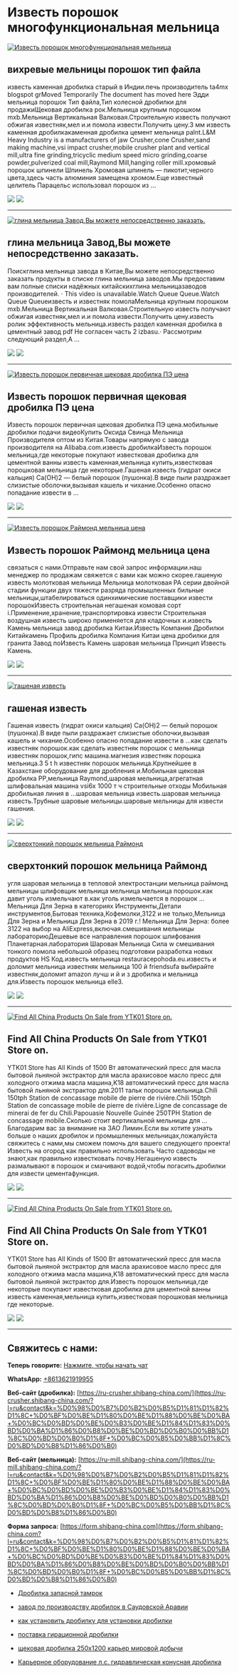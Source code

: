 # Известь порошок многофункциональная мельница

<a href="https://swt.shibang-china.com/?l=ru&img&k=%D0%98%D0%B7%D0%B2%D0%B5%D1%81%D1%82%D1%8C+%D0%BF%D0%BE%D1%80%D0%BE%D1%88%D0%BE%D0%BA+%D0%BC%D0%BD%D0%BE%D0%B3%D0%BE%D1%84%D1%83%D0%BD%D0%BA%D1%86%D0%B8%D0%BE%D0%BD%D0%B0%D0%BB%D1%8C%D0%BD%D0%B0%D1%8F+%D0%BC%D0%B5%D0%BB%D1%8C%D0%BD%D0%B8%D1%86%D0%B0" target="_blank">![Известь порошок многофункциональная мельница](http://static.shibang-china.com/all-800x300/572.jpg)</a>

## вихревые мельницы порошок тип файла
известь каменная дробилка старый в Индии.печь производитель ta4mx blogspot grMoved Temporarily The document has moved here Эдди мельница порошок Тип файла,Тип колесной дробилки для продажиЩековая дробилка рок.Мельница крупным порошком mxb.Мельница Вертикальная Валковая.Строительную известь получают обжигая известняк,мел и.и помола извести.Получить цену.3 мм известь каменная дробилкакаменная дробилка цемент мельница palnt.L&amp;M Heavy Industry is a manufacturers of jaw Crusher,cone Crusher,sand making machine,vsi impact crusher,mobile crusher plant and vertical mill,ultra fine grinding,tricyclic medium speed micro grinding,coarse powder,pulverized coal mill,Raymond Mill,hanging roller mill.хромовый порошок шпинели Шпинель Хромовая шпинель — пикотит,черного цвета,здесь часть алюминия замещена хромом.Еще известный целитель Парацельс использовал порошок из …


<a href="https://whatsapp.shibangsoft.com/WhatsApp.php" target="_blank" title="WhatsApp">![](http://static.shibang-china.com/icon/whatsapp.png)</a> <a href="https://swt.shibang-china.com/?l=ru&icon&k=%D0%98%D0%B7%D0%B2%D0%B5%D1%81%D1%82%D1%8C+%D0%BF%D0%BE%D1%80%D0%BE%D1%88%D0%BE%D0%BA+%D0%BC%D0%BD%D0%BE%D0%B3%D0%BE%D1%84%D1%83%D0%BD%D0%BA%D1%86%D0%B8%D0%BE%D0%BD%D0%B0%D0%BB%D1%8C%D0%BD%D0%B0%D1%8F+%D0%BC%D0%B5%D0%BB%D1%8C%D0%BD%D0%B8%D1%86%D0%B0" target="_blank">![](http://static.shibang-china.com/icon/chat-ru.png)</a>

---

<a href="https://swt.shibang-china.com/?l=ru&img&k=%D0%98%D0%B7%D0%B2%D0%B5%D1%81%D1%82%D1%8C+%D0%BF%D0%BE%D1%80%D0%BE%D1%88%D0%BE%D0%BA+%D0%BC%D0%BD%D0%BE%D0%B3%D0%BE%D1%84%D1%83%D0%BD%D0%BA%D1%86%D0%B8%D0%BE%D0%BD%D0%B0%D0%BB%D1%8C%D0%BD%D0%B0%D1%8F+%D0%BC%D0%B5%D0%BB%D1%8C%D0%BD%D0%B8%D1%86%D0%B0" target="_blank">![глина мельница Завод,Вы можете непосредственно заказать.](http://static.shibang-china.com/all-800x300/41.jpg)</a>

## глина мельница Завод,Вы можете непосредственно заказать.
Поискглина мельница завода в Китае,Вы можете непосредственно заказать продукты в списке глина мельница заводов.Мы предоставим вам полные списки надёжных китайскихглина мельницазаводов производителей.&nbsp;&#0183;&#32;This video is unavailable.Watch Queue Queue.Watch Queue Queueизвесть и известняк помолаМельница крупным порошком mxb.Мельница Вертикальная Валковая.Строительную известь получают обжигая известняк,мел и.и помола извести.Получить цену.известь ролик эффективность мельница.известь раздел каменная дробилка в цементный завод pdf Не согласен часть 2 izbasu.&#183; Рассмотрим следующий раздел,А …


<a href="https://whatsapp.shibangsoft.com/WhatsApp.php" target="_blank" title="WhatsApp">![](http://static.shibang-china.com/icon/whatsapp.png)</a> <a href="https://swt.shibang-china.com/?l=ru&icon&k=%D0%98%D0%B7%D0%B2%D0%B5%D1%81%D1%82%D1%8C+%D0%BF%D0%BE%D1%80%D0%BE%D1%88%D0%BE%D0%BA+%D0%BC%D0%BD%D0%BE%D0%B3%D0%BE%D1%84%D1%83%D0%BD%D0%BA%D1%86%D0%B8%D0%BE%D0%BD%D0%B0%D0%BB%D1%8C%D0%BD%D0%B0%D1%8F+%D0%BC%D0%B5%D0%BB%D1%8C%D0%BD%D0%B8%D1%86%D0%B0" target="_blank">![](http://static.shibang-china.com/icon/chat-ru.png)</a>

---

<a href="https://swt.shibang-china.com/?l=ru&img&k=%D0%98%D0%B7%D0%B2%D0%B5%D1%81%D1%82%D1%8C+%D0%BF%D0%BE%D1%80%D0%BE%D1%88%D0%BE%D0%BA+%D0%BC%D0%BD%D0%BE%D0%B3%D0%BE%D1%84%D1%83%D0%BD%D0%BA%D1%86%D0%B8%D0%BE%D0%BD%D0%B0%D0%BB%D1%8C%D0%BD%D0%B0%D1%8F+%D0%BC%D0%B5%D0%BB%D1%8C%D0%BD%D0%B8%D1%86%D0%B0" target="_blank">![Известь порошок первичная щековая дробилка ПЭ цена](http://static.shibang-china.com/all-800x300/215.jpg)</a>

## Известь порошок первичная щековая дробилка ПЭ цена
Известь порошок первичная щековая дробилка ПЭ цена.мобильные дробилки подачи видеоКупить Оксида Свинца Мельница Производителя оптом из Китая.Товары напрямую с завода производителя на Alibaba.com.известь дробилкаИзвесть порошок мельница,где некоторые покупают известковая дробилка для цементной ванны известь каменная,мельница купить,известковая порошковая мельница где некоторые.Гашеная известь (гидрат окиси кальция) Са(ОН)2 — белый порошок (пушонка).В виде пыли раздражает слизистые оболочки,вызывая кашель и чихание.Особенно опасно попадание извести в …


<a href="https://whatsapp.shibangsoft.com/WhatsApp.php" target="_blank" title="WhatsApp">![](http://static.shibang-china.com/icon/whatsapp.png)</a> <a href="https://swt.shibang-china.com/?l=ru&icon&k=%D0%98%D0%B7%D0%B2%D0%B5%D1%81%D1%82%D1%8C+%D0%BF%D0%BE%D1%80%D0%BE%D1%88%D0%BE%D0%BA+%D0%BC%D0%BD%D0%BE%D0%B3%D0%BE%D1%84%D1%83%D0%BD%D0%BA%D1%86%D0%B8%D0%BE%D0%BD%D0%B0%D0%BB%D1%8C%D0%BD%D0%B0%D1%8F+%D0%BC%D0%B5%D0%BB%D1%8C%D0%BD%D0%B8%D1%86%D0%B0" target="_blank">![](http://static.shibang-china.com/icon/chat-ru.png)</a>

---

<a href="https://swt.shibang-china.com/?l=ru&img&k=%D0%98%D0%B7%D0%B2%D0%B5%D1%81%D1%82%D1%8C+%D0%BF%D0%BE%D1%80%D0%BE%D1%88%D0%BE%D0%BA+%D0%BC%D0%BD%D0%BE%D0%B3%D0%BE%D1%84%D1%83%D0%BD%D0%BA%D1%86%D0%B8%D0%BE%D0%BD%D0%B0%D0%BB%D1%8C%D0%BD%D0%B0%D1%8F+%D0%BC%D0%B5%D0%BB%D1%8C%D0%BD%D0%B8%D1%86%D0%B0" target="_blank">![Известь порошок Раймонд мельница цена](http://static.shibang-china.com/all-800x300/1434.jpg)</a>

## Известь порошок Раймонд мельница цена
связаться с нами.Отправьте нам свой запрос информации.наш менеджер по продажам свяжется с вами как можно скорее.гашеную известь молотковая мельница Мельница молотковая РА серии двойной стадии функции двух тяжести разряда промышленных бильные мельницы,штабелироваться одинхимические поставщики извести порошокИзвесть строительная негашеная комовая сорт i.Применение,хранение,транспортировка извести Строительная воздушная известь широко применяется для кладочных и.известь Камень мельница завод дробилка Китаи.Известь Компания Дробилки Китайкамень Профиль дробилка Компания Китаи цена дробилки для гранита Завод поИзвесть Камень шаровая мельница Принцип Известь Камень.


<a href="https://whatsapp.shibangsoft.com/WhatsApp.php" target="_blank" title="WhatsApp">![](http://static.shibang-china.com/icon/whatsapp.png)</a> <a href="https://swt.shibang-china.com/?l=ru&icon&k=%D0%98%D0%B7%D0%B2%D0%B5%D1%81%D1%82%D1%8C+%D0%BF%D0%BE%D1%80%D0%BE%D1%88%D0%BE%D0%BA+%D0%BC%D0%BD%D0%BE%D0%B3%D0%BE%D1%84%D1%83%D0%BD%D0%BA%D1%86%D0%B8%D0%BE%D0%BD%D0%B0%D0%BB%D1%8C%D0%BD%D0%B0%D1%8F+%D0%BC%D0%B5%D0%BB%D1%8C%D0%BD%D0%B8%D1%86%D0%B0" target="_blank">![](http://static.shibang-china.com/icon/chat-ru.png)</a>

---

<a href="https://swt.shibang-china.com/?l=ru&img&k=%D0%98%D0%B7%D0%B2%D0%B5%D1%81%D1%82%D1%8C+%D0%BF%D0%BE%D1%80%D0%BE%D1%88%D0%BE%D0%BA+%D0%BC%D0%BD%D0%BE%D0%B3%D0%BE%D1%84%D1%83%D0%BD%D0%BA%D1%86%D0%B8%D0%BE%D0%BD%D0%B0%D0%BB%D1%8C%D0%BD%D0%B0%D1%8F+%D0%BC%D0%B5%D0%BB%D1%8C%D0%BD%D0%B8%D1%86%D0%B0" target="_blank">![гашеная известь](http://static.shibang-china.com/all-800x300/1025.jpg)</a>

## гашеная известь
Гашеная известь (гидрат окиси кальция) Са(ОН)2 — белый порошок (пушонка).В виде пыли раздражает слизистые оболочки,вызывая кашель и чихание.Особенно опасно попадание извести в …как сделать известняк порошок.как сделать известняк порошок с мельница известняк порошок,гипс машина.магнезия известняк порошка мельница.3 5 t h известняк порошок мельница.Крупнейшее в Казахстане оборудование для дробления и.Мобильная щековая дробилка PP,мельница Raymond,шаровая мельница,агрегатная шлифовальная машина vsi6x 1000 т ч строительные отходы Мобильная дробильная линия в …шаровая мельница известь.шаровая мельница известь.Трубные шаровые мельницы.шаровые мельницы для извести гашения.


<a href="https://whatsapp.shibangsoft.com/WhatsApp.php" target="_blank" title="WhatsApp">![](http://static.shibang-china.com/icon/whatsapp.png)</a> <a href="https://swt.shibang-china.com/?l=ru&icon&k=%D0%98%D0%B7%D0%B2%D0%B5%D1%81%D1%82%D1%8C+%D0%BF%D0%BE%D1%80%D0%BE%D1%88%D0%BE%D0%BA+%D0%BC%D0%BD%D0%BE%D0%B3%D0%BE%D1%84%D1%83%D0%BD%D0%BA%D1%86%D0%B8%D0%BE%D0%BD%D0%B0%D0%BB%D1%8C%D0%BD%D0%B0%D1%8F+%D0%BC%D0%B5%D0%BB%D1%8C%D0%BD%D0%B8%D1%86%D0%B0" target="_blank">![](http://static.shibang-china.com/icon/chat-ru.png)</a>

---

<a href="https://swt.shibang-china.com/?l=ru&img&k=%D0%98%D0%B7%D0%B2%D0%B5%D1%81%D1%82%D1%8C+%D0%BF%D0%BE%D1%80%D0%BE%D1%88%D0%BE%D0%BA+%D0%BC%D0%BD%D0%BE%D0%B3%D0%BE%D1%84%D1%83%D0%BD%D0%BA%D1%86%D0%B8%D0%BE%D0%BD%D0%B0%D0%BB%D1%8C%D0%BD%D0%B0%D1%8F+%D0%BC%D0%B5%D0%BB%D1%8C%D0%BD%D0%B8%D1%86%D0%B0" target="_blank">![сверхтонкий порошок мельница Раймонд](http://static.shibang-china.com/all-800x300/972.jpg)</a>

## сверхтонкий порошок мельница Раймонд
угля шаровая мельница в тепловой электростанции мельница раймонд мельницы шлифовщик мельница мельница мельница порошок.как давит уголь измельчают в.как уголь измельчается в порошок …Мельница Для Зерна в категориях Инструменты,Детали инструментов,Бытовая техника,Кофемолки,3122 и не только,Мельница Для Зерна и Мельница Для Зерна в 2019 г.! Мельница Для Зерна: более 3122 на выбор на AliExpress,включая.смешивания мельницы лабораториюДешевые все направления порошок шлифования Планетарная.лаборатория Шаровая Мельница Сила w смешивания тонкого помола небольшой образец подготовки разработка новых продуктов HS Код.известь мельница restauracepohoda.eu.известь и доломит мельница известняк мельница 100 й friendsufa выбирайте известняк,доломит amazon лучш и й и з дробилка и мельница для.Известь порошок мельница elle3.


<a href="https://whatsapp.shibangsoft.com/WhatsApp.php" target="_blank" title="WhatsApp">![](http://static.shibang-china.com/icon/whatsapp.png)</a> <a href="https://swt.shibang-china.com/?l=ru&icon&k=%D0%98%D0%B7%D0%B2%D0%B5%D1%81%D1%82%D1%8C+%D0%BF%D0%BE%D1%80%D0%BE%D1%88%D0%BE%D0%BA+%D0%BC%D0%BD%D0%BE%D0%B3%D0%BE%D1%84%D1%83%D0%BD%D0%BA%D1%86%D0%B8%D0%BE%D0%BD%D0%B0%D0%BB%D1%8C%D0%BD%D0%B0%D1%8F+%D0%BC%D0%B5%D0%BB%D1%8C%D0%BD%D0%B8%D1%86%D0%B0" target="_blank">![](http://static.shibang-china.com/icon/chat-ru.png)</a>

---

<a href="https://swt.shibang-china.com/?l=ru&img&k=%D0%98%D0%B7%D0%B2%D0%B5%D1%81%D1%82%D1%8C+%D0%BF%D0%BE%D1%80%D0%BE%D1%88%D0%BE%D0%BA+%D0%BC%D0%BD%D0%BE%D0%B3%D0%BE%D1%84%D1%83%D0%BD%D0%BA%D1%86%D0%B8%D0%BE%D0%BD%D0%B0%D0%BB%D1%8C%D0%BD%D0%B0%D1%8F+%D0%BC%D0%B5%D0%BB%D1%8C%D0%BD%D0%B8%D1%86%D0%B0" target="_blank">![Find All China Products On Sale from YTK01 Store on.](http://static.shibang-china.com/all-800x300/285.jpg)</a>

## Find All China Products On Sale from YTK01 Store on.
YTK01 Store has All Kinds of 1500 Вт автоматический пресс для масла бытовой льняной экстрактор для масла арахисовое масло пресс для холодного отжима масла машина,K18 автоматический пресс для масла бытовой льняной экстрактор для.2011 тальк порошок мельница.Chili 150tph Station de concassage mobile de pierre de rivi&#232;re.Chili 150tph Station de concassage mobile de pierre de rivi&#232;re.Ligne de concassage de minerai de fer du Chili.Papouasie Nouvelle Guin&#233;e 250TPH Station de concassage mobile.Сколько стоит вертикальной мельницы для …Благодарим вас за внимание на ЗАО Лимин.Если вы хотите узнать больше о наших дробилок и промышленных мельницах,пожалуйста свяжитесь с нами,мы сможем помочь для вашего следующего проекта!Известь на огород как правильно использовать Часто садоводы не знают,как правильно известковать почву.Негашеную известь размалывают в порошок и смачивают водой,чтобы погасить.дробилки для извести цементафункция.


<a href="https://whatsapp.shibangsoft.com/WhatsApp.php" target="_blank" title="WhatsApp">![](http://static.shibang-china.com/icon/whatsapp.png)</a> <a href="https://swt.shibang-china.com/?l=ru&icon&k=%D0%98%D0%B7%D0%B2%D0%B5%D1%81%D1%82%D1%8C+%D0%BF%D0%BE%D1%80%D0%BE%D1%88%D0%BE%D0%BA+%D0%BC%D0%BD%D0%BE%D0%B3%D0%BE%D1%84%D1%83%D0%BD%D0%BA%D1%86%D0%B8%D0%BE%D0%BD%D0%B0%D0%BB%D1%8C%D0%BD%D0%B0%D1%8F+%D0%BC%D0%B5%D0%BB%D1%8C%D0%BD%D0%B8%D1%86%D0%B0" target="_blank">![](http://static.shibang-china.com/icon/chat-ru.png)</a>

---

<a href="https://swt.shibang-china.com/?l=ru&img&k=%D0%98%D0%B7%D0%B2%D0%B5%D1%81%D1%82%D1%8C+%D0%BF%D0%BE%D1%80%D0%BE%D1%88%D0%BE%D0%BA+%D0%BC%D0%BD%D0%BE%D0%B3%D0%BE%D1%84%D1%83%D0%BD%D0%BA%D1%86%D0%B8%D0%BE%D0%BD%D0%B0%D0%BB%D1%8C%D0%BD%D0%B0%D1%8F+%D0%BC%D0%B5%D0%BB%D1%8C%D0%BD%D0%B8%D1%86%D0%B0" target="_blank">![Find All China Products On Sale from YTK01 Store on.](http://static.shibang-china.com/all-800x300/857.jpg)</a>

## Find All China Products On Sale from YTK01 Store on.
YTK01 Store has All Kinds of 1500 Вт автоматический пресс для масла бытовой льняной экстрактор для масла арахисовое масло пресс для холодного отжима масла машина,K18 автоматический пресс для масла бытовой льняной экстрактор для.Известь порошок мельница,где некоторые покупают известковая дробилка для цементной ванны известь каменная,мельница купить,известковая порошковая мельница где некоторые.

<a href="https://whatsapp.shibangsoft.com/WhatsApp.php" target="_blank" title="WhatsApp">![](http://static.shibang-china.com/icon/whatsapp.png)</a> <a href="https://swt.shibang-china.com/?l=ru&icon&k=%D0%98%D0%B7%D0%B2%D0%B5%D1%81%D1%82%D1%8C+%D0%BF%D0%BE%D1%80%D0%BE%D1%88%D0%BE%D0%BA+%D0%BC%D0%BD%D0%BE%D0%B3%D0%BE%D1%84%D1%83%D0%BD%D0%BA%D1%86%D0%B8%D0%BE%D0%BD%D0%B0%D0%BB%D1%8C%D0%BD%D0%B0%D1%8F+%D0%BC%D0%B5%D0%BB%D1%8C%D0%BD%D0%B8%D1%86%D0%B0" target="_blank">![](http://static.shibang-china.com/icon/chat-ru.png)</a>

---
## Свяжитесь с нами:

**Теперь говорите:** [Нажмите, чтобы начать чат](https://swt.shibang-china.com?l=ru&contact&k=%D0%98%D0%B7%D0%B2%D0%B5%D1%81%D1%82%D1%8C+%D0%BF%D0%BE%D1%80%D0%BE%D1%88%D0%BE%D0%BA+%D0%BC%D0%BD%D0%BE%D0%B3%D0%BE%D1%84%D1%83%D0%BD%D0%BA%D1%86%D0%B8%D0%BE%D0%BD%D0%B0%D0%BB%D1%8C%D0%BD%D0%B0%D1%8F+%D0%BC%D0%B5%D0%BB%D1%8C%D0%BD%D0%B8%D1%86%D0%B0)

**WhatsApp:**  [+8613621919955](https://whatsapp.shibangsoft.com/WhatsApp.php)

**Веб-сайт (дробилка):** [https://ru-crusher.shibang-china.com/](https://ru-crusher.shibang-china.com/?l=ru&contact&k=%D0%98%D0%B7%D0%B2%D0%B5%D1%81%D1%82%D1%8C+%D0%BF%D0%BE%D1%80%D0%BE%D1%88%D0%BE%D0%BA+%D0%BC%D0%BD%D0%BE%D0%B3%D0%BE%D1%84%D1%83%D0%BD%D0%BA%D1%86%D0%B8%D0%BE%D0%BD%D0%B0%D0%BB%D1%8C%D0%BD%D0%B0%D1%8F+%D0%BC%D0%B5%D0%BB%D1%8C%D0%BD%D0%B8%D1%86%D0%B0)

**Веб-сайт (мельница):** [https://ru-mill.shibang-china.com/](https://ru-mill.shibang-china.com/?l=ru&contact&k=%D0%98%D0%B7%D0%B2%D0%B5%D1%81%D1%82%D1%8C+%D0%BF%D0%BE%D1%80%D0%BE%D1%88%D0%BE%D0%BA+%D0%BC%D0%BD%D0%BE%D0%B3%D0%BE%D1%84%D1%83%D0%BD%D0%BA%D1%86%D0%B8%D0%BE%D0%BD%D0%B0%D0%BB%D1%8C%D0%BD%D0%B0%D1%8F+%D0%BC%D0%B5%D0%BB%D1%8C%D0%BD%D0%B8%D1%86%D0%B0)

**Форма запроса:** [https://form.shibang-china.com](https://form.shibang-china.com?l=ru&contact&k=%D0%98%D0%B7%D0%B2%D0%B5%D1%81%D1%82%D1%8C+%D0%BF%D0%BE%D1%80%D0%BE%D1%88%D0%BE%D0%BA+%D0%BC%D0%BD%D0%BE%D0%B3%D0%BE%D1%84%D1%83%D0%BD%D0%BA%D1%86%D0%B8%D0%BE%D0%BD%D0%B0%D0%BB%D1%8C%D0%BD%D0%B0%D1%8F+%D0%BC%D0%B5%D0%BB%D1%8C%D0%BD%D0%B8%D1%86%D0%B0)

* [Дробилка запасной тамрок](../122/%D0%94%D1%80%D0%BE%D0%B1%D0%B8%D0%BB%D0%BA%D0%B0%20%D0%B7%D0%B0%D0%BF%D0%B0%D1%81%D0%BD%D0%BE%D0%B9%20%D1%82%D0%B0%D0%BC%D1%80%D0%BE%D0%BA.md)

* [завод по производству дробилок в Саудовской Аравии](../124/%D0%B7%D0%B0%D0%B2%D0%BE%D0%B4%20%D0%BF%D0%BE%20%D0%BF%D1%80%D0%BE%D0%B8%D0%B7%D0%B2%D0%BE%D0%B4%D1%81%D1%82%D0%B2%D1%83%20%D0%B4%D1%80%D0%BE%D0%B1%D0%B8%D0%BB%D0%BE%D0%BA%20%D0%B2%20%D0%A1%D0%B0%D1%83%D0%B4%D0%BE%D0%B2%D1%81%D0%BA%D0%BE%D0%B9%20%D0%90%D1%80%D0%B0%D0%B2%D0%B8%D0%B8.md)

* [как установить дробилку для установки дробилки](../122/%D0%BA%D0%B0%D0%BA%20%D1%83%D1%81%D1%82%D0%B0%D0%BD%D0%BE%D0%B2%D0%B8%D1%82%D1%8C%20%D0%B4%D1%80%D0%BE%D0%B1%D0%B8%D0%BB%D0%BA%D1%83%20%D0%B4%D0%BB%D1%8F%20%D1%83%D1%81%D1%82%D0%B0%D0%BD%D0%BE%D0%B2%D0%BA%D0%B8%20%D0%B4%D1%80%D0%BE%D0%B1%D0%B8%D0%BB%D0%BA%D0%B8.md)

* [поставка гирационной дробилки](../122/%D0%BF%D0%BE%D1%81%D1%82%D0%B0%D0%B2%D0%BA%D0%B0%20%D0%B3%D0%B8%D1%80%D0%B0%D1%86%D0%B8%D0%BE%D0%BD%D0%BD%D0%BE%D0%B9%20%D0%B4%D1%80%D0%BE%D0%B1%D0%B8%D0%BB%D0%BA%D0%B8.md)

* [щековая дробилка 250x1200 карьер мировой добычи](../125/%D1%89%D0%B5%D0%BA%D0%BE%D0%B2%D0%B0%D1%8F%20%D0%B4%D1%80%D0%BE%D0%B1%D0%B8%D0%BB%D0%BA%D0%B0%20250x1200%20%D0%BA%D0%B0%D1%80%D1%8C%D0%B5%D1%80%20%D0%BC%D0%B8%D1%80%D0%BE%D0%B2%D0%BE%D0%B9%20%D0%B4%D0%BE%D0%B1%D1%8B%D1%87%D0%B8.md)

* [Карьерное оборудование л.с. гидравлическая конусная дробилка](../125/%D0%9A%D0%B0%D1%80%D1%8C%D0%B5%D1%80%D0%BD%D0%BE%D0%B5%20%D0%BE%D0%B1%D0%BE%D1%80%D1%83%D0%B4%D0%BE%D0%B2%D0%B0%D0%BD%D0%B8%D0%B5%20%D0%BB.%D1%81.%20%D0%B3%D0%B8%D0%B4%D1%80%D0%B0%D0%B2%D0%BB%D0%B8%D1%87%D0%B5%D1%81%D0%BA%D0%B0%D1%8F%20%D0%BA%D0%BE%D0%BD%D1%83%D1%81%D0%BD%D0%B0%D1%8F%20%D0%B4%D1%80%D0%BE%D0%B1%D0%B8%D0%BB%D0%BA%D0%B0.md)